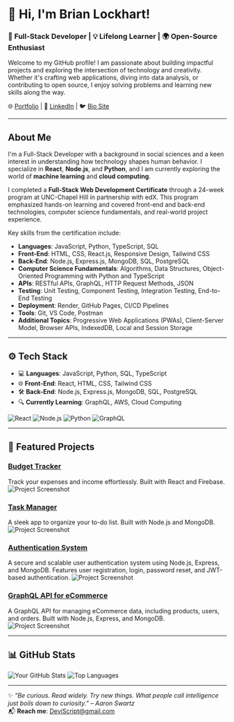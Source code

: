 # 👋 Hi, I'm Brian Lockhart!
### 🌟 Full-Stack Developer | 💡 Lifelong Learner | 🌍 Open-Source Enthusiast

Welcome to my GitHub profile! I am passionate about building impactful projects and exploring the intersection of technology and creativity. Whether it's crafting web applications, diving into data analysis, or contributing to open source, I enjoy solving problems and learning new skills along the way.

🌐 [Portfolio](https://deviscript.github.io/LockhartFolio/) | 💼 [LinkedIn](https://www.linkedin.com/in/brianlockhart-deviscript/) | 🐦 [Bio Site](https://bio.site/brianlockhart)

---

## About Me
I'm a Full-Stack Developer with a background in social sciences and a keen interest in understanding how technology shapes human behavior. I specialize in **React**, **Node.js**, and **Python**, and I am currently exploring the world of **machine learning** and **cloud computing**.

I completed a **Full-Stack Web Development Certificate** through a 24-week program at UNC-Chapel Hill in partnership with edX. This program emphasized hands-on learning and covered front-end and back-end technologies, computer science fundamentals, and real-world project experience.

Key skills from the certification include:
- **Languages**: JavaScript, Python, TypeScript, SQL
- **Front-End**: HTML, CSS, React.js, Responsive Design, Tailwind CSS
- **Back-End**: Node.js, Express.js, MongoDB, SQL, PostgreSQL
- **Computer Science Fundamentals**: Algorithms, Data Structures, Object-Oriented Programming with Python and TypeScript
- **APIs**: RESTful APIs, GraphQL, HTTP Request Methods, JSON
- **Testing**: Unit Testing, Component Testing, Integration Testing, End-to-End Testing
- **Deployment**: Render, GitHub Pages, CI/CD Pipelines
- **Tools**: Git, VS Code, Postman
- **Additional Topics**: Progressive Web Applications (PWAs), Client-Server Model, Browser APIs, IndexedDB, Local and Session Storage

---

## ⚙️ Tech Stack
- 💻 **Languages**: JavaScript, Python, SQL, TypeScript
- 🌐 **Front-End**: React, HTML, CSS, Tailwind CSS
- 🛠 **Back-End**: Node.js, Express.js, MongoDB, SQL, PostgreSQL
- 🔍 **Currently Learning**: GraphQL, AWS, Cloud Computing

![React](https://img.shields.io/badge/React-blue?logo=react)
![Node.js](https://img.shields.io/badge/Node.js-green?logo=node.js)
![Python](https://img.shields.io/badge/Python-yellow?logo=python)
![GraphQL](https://img.shields.io/badge/GraphQL-pink?logo=graphql)

---

## 🚀 Featured Projects

### [Budget Tracker](https://github.com/yourusername/budget-tracker)
Track your expenses and income effortlessly. Built with React and Firebase.
![Project Screenshot](https://via.placeholder.com/600x400)

### [Task Manager](https://github.com/yourusername/task-manager)
A sleek app to organize your to-do list. Built with Node.js and MongoDB.
![Project Screenshot](https://via.placeholder.com/600x400)

### [Authentication System](https://github.com/yourusername/auth-system)
A secure and scalable user authentication system using Node.js, Express, and MongoDB. Features user registration, login, password reset, and JWT-based authentication.
![Project Screenshot](https://via.placeholder.com/600x400)

### [GraphQL API for eCommerce](https://github.com/yourusername/graphql-api-ecommerce)
A GraphQL API for managing eCommerce data, including products, users, and orders. Built with Node.js, Express, and MongoDB.
![Project Screenshot](https://via.placeholder.com/600x400)

---

## 📊 GitHub Stats
![Your GitHub Stats](https://github-readme-stats.vercel.app/api?username=yourusername&show_icons=true&theme=radical)
![Top Languages](https://github-readme-stats.vercel.app/api/top-langs/?username=yourusername&layout=compact&theme=radical)

---

✨ _“Be curious. Read widely. Try new things. What people call intelligence just boils down to curiosity.” – Aaron Swartz_  
📬 **Reach me**: [DeviScript@gmail.com](mailto:DeviScript@gmail.com)
